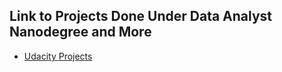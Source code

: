 
## Link to Projects Done Under Data Analyst Nanodegree and More

*  [Udacity Projects](https://profiles.udacity.com/u/bilalmahmood)
